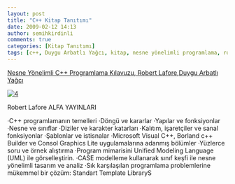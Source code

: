 ```yaml
---
layout: post
title: "C++ Kitap Tanıtımı"
date: 2009-02-12 14:13
author: semihkirdinli
comments: true
categories: [Kitap Tanıtımı]
tags: [c++, Duygu Arbatlı Yağcı, kitap, nesne yönelimli programlama, robert lafore]
---
```

[Nesne Yönelimli C++ Programlama Kılavuzu, Robert Lafore,Duygu Arbatlı Yağcı](http://www.kitapyurdu.com/kitap/default.asp?id=66653&amp;y=10021)

<a href="http://semihkirdinli.files.wordpress.com/2011/10/4.jpg">![](http://semihkirdinli.files.wordpress.com/2011/10/4.jpg "4")</a>

Robert Lafore
ALFA YAYINLARI

·C++ programlamanın temelleri
·Döngü ve kararlar
·Yapılar ve fonksiyonlar
·Nesne ve sınıflar
·Diziler ve karakter katarları
·Kalıtım, işaretçiler ve sanal fonksiyonlar
·Şablonlar ve istisnalar
·Microsoft Visual C++, Borland c++ Builder ve Consol Graphics Lite uygulamalarına adanmış bölümler
·Yüzlerce soru ve örnek alıştırma
·Program mimarisini Unified Modeling Language (UML) ile görselleştirin.
·CASE modelleme kullanarak sınıf keşfi ile nesne yönelimli tasarım ve analiz
·Sık karşılaşılan programlama problemlerine mükemmel bir çözüm: Standart Template LibraryS

